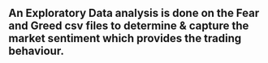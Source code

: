 ## An Exploratory Data analysis is done on the Fear and Greed csv files to determine & capture the market sentiment which provides the trading behaviour.
